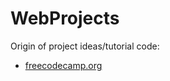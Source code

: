 # WebProjects
Origin of project ideas/tutorial code:
* <a href="https://www.freecodecamp.org">freecodecamp.org</a>
